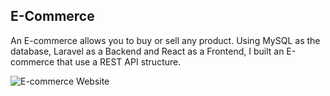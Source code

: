 ## E-Commerce

An E-commerce allows you to buy or sell any product. Using MySQL as the database, Laravel as a Backend and React as a Frontend, I built an E-commerce that use a REST API structure.

![E-commerce Website](https://i.ibb.co/4mCP0xw/2.png)

